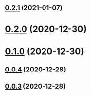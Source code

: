 ## [0.2.1](https://github.com/alex-lit/lint-kit/compare/v0.2.0...v0.2.1) (2021-01-07)



# [0.2.0](https://github.com/alex-lit/lint-kit/compare/v0.1.0...v0.2.0) (2020-12-30)



# [0.1.0](https://github.com/alex-lit/lint-kit/compare/v0.0.4...v0.1.0) (2020-12-30)

## [0.0.4](https://github.com/alex-lit/lint-kit/compare/v0.0.3...v0.0.4) (2020-12-28)

## [0.0.3](https://github.com/alex-lit/lint-kit/compare/v0.0.2...v0.0.3) (2020-12-28)
